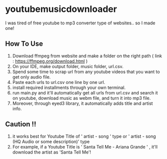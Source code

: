# youtubemusicdownloader
I was tired of free youtube to mp3 converter type of websites.. so I made one!

## How To Use
1. Download ffmpeg from website and make a folder on the right path ( link : https://ffmpeg.org/download.html )
2. On your IDE, make output folder, music folder, url.csv.
3. Spend some time to scrap url from any youtube videos that you want to get only audio file.
4. Paste each urls to url.csv one line by one url.
5. install required installments through your own terminal.
6. run main.py and it'll automatically get all urls from url.csv and search it on youtube, download music as webm file, and turn it into mp3 file. 
7. Moreover, through eyed3 library, it automatically adds title and artist info.

## Caution !!
1. it works best for Youtube Title of ' artist - song ' type or ' artist - song (HQ Audio or some description)' type
2. For example, if a Youtube Title is ' Santa Tell Me - Ariana Grande ' , it'll download the artist as 'Santa Tell Me'!
